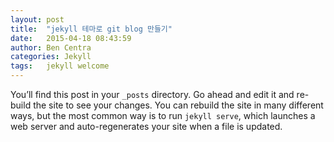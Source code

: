 ```yaml
---
layout: post
title:  "jekyll 테마로 git blog 만들기"
date:   2015-04-18 08:43:59
author: Ben Centra
categories: Jekyll
tags:	jekyll welcome
---
```


You’ll find this post in your `_posts` directory. Go ahead and edit it and re-build the site to see your changes. You can rebuild the site in many different ways, but the most common way is to run `jekyll serve`, which launches a web server and auto-regenerates your site when a file is updated.
